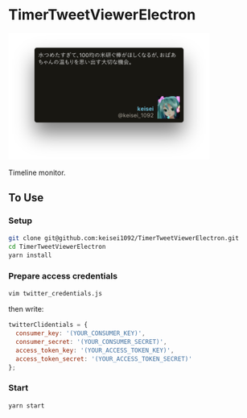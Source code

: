 # TimerTweetViewerElectron

<img src="./screen_shot.png" width="400" />

Timeline monitor.

## To Use

### Setup

```bash
git clone git@github.com:keisei1092/TimerTweetViewerElectron.git
cd TimerTweetViewerElectron
yarn install
```

### Prepare access credentials

```bash
vim twitter_credentials.js
```

then write:

```javascript
twitterClidentials = {
  consumer_key: '(YOUR_CONSUMER_KEY)',
  consumer_secret: '(YOUR_CONSUMER_SECRET)',
  access_token_key: '(YOUR_ACCESS_TOKEN_KEY)',
  access_token_secret: '(YOUR_ACCESS_TOKEN_SECRET)'
};
```

### Start

```bash
yarn start
```
